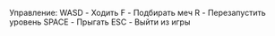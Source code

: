 Управление: 
WASD - Ходить
F - Подбирать меч
R - Перезапустить уровень
SPACE - Прыгать
ESC - Выйти из игры
